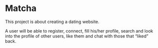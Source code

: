 # Matcha
This project is about creating a dating website.

A user will be able to register, connect, fill his/her profile, search and look into
the profile of other users, like them and chat with those that “liked” back.
